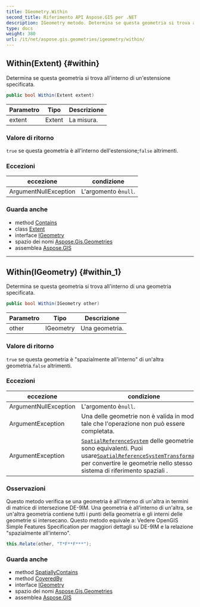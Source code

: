 ```yaml
---
title: IGeometry.Within
second_title: Riferimento API Aspose.GIS per .NET
description: IGeometry metodo. Determina se questa geometria si trova allinterno di unestensione specificata.
type: docs
weight: 380
url: /it/net/aspose.gis.geometries/igeometry/within/
---
```

## Within(Extent) {#within}

Determina se questa geometria si trova all'interno di un'estensione specificata.

```csharp
public bool Within(Extent extent)
```

| Parametro | Tipo | Descrizione |
| --- | --- | --- |
| extent | Extent | La misura. |

### Valore di ritorno

`true` se questa geometria è all'interno dell'estensione;`false` altrimenti.

### Eccezioni

| eccezione | condizione |
| --- | --- |
| ArgumentNullException | L'argomento è`null`. |

### Guarda anche

* method [Contains](../../../aspose.gis/extent/contains/)
* class [Extent](../../../aspose.gis/extent/)
* interface [IGeometry](../)
* spazio dei nomi [Aspose.Gis.Geometries](../../igeometry/)
* assemblea [Aspose.GIS](../../../)

---

## Within(IGeometry) {#within_1}

Determina se questa geometria si trova all'interno di una geometria specificata.

```csharp
public bool Within(IGeometry other)
```

| Parametro | Tipo | Descrizione |
| --- | --- | --- |
| other | IGeometry | Una geometria. |

### Valore di ritorno

`true` se questa geometria è "spazialmente all'interno" di un'altra geometria.`false` altrimenti.

### Eccezioni

| eccezione | condizione |
| --- | --- |
| ArgumentNullException | L'argomento è`null`. |
| ArgumentException | Una delle geometrie non è valida in modo tale che l'operazione non può essere completata. |
| ArgumentException | [`SpatialReferenceSystem`](../spatialreferencesystem/) delle geometrie non sono equivalenti. Puoi usare[`SpatialReferenceSystemTransformation`](../../../aspose.gis.spatialreferencing/spatialreferencesystemtransformation/) per convertire le geometrie nello stesso sistema di riferimento spaziali . |

### Osservazioni

Questo metodo verifica se una geometria è all'interno di un'altra in termini di matrice di intersezione DE-9IM. Una geometria è all'interno di un'altra, se un'altra geometria contiene tutti i punti della geometria e gli interni delle geometrie si intersecano. Questo metodo equivale a: Vedere OpenGIS Simple Features Specification per maggiori dettagli su DE-9IM e la relazione "spazialmente all'interno".

```csharp
this.Relate(other, "T*F**F***");
```

### Guarda anche

* method [SpatiallyContains](../spatiallycontains/)
* method [CoveredBy](../coveredby/)
* interface [IGeometry](../)
* spazio dei nomi [Aspose.Gis.Geometries](../../igeometry/)
* assemblea [Aspose.GIS](../../../)


